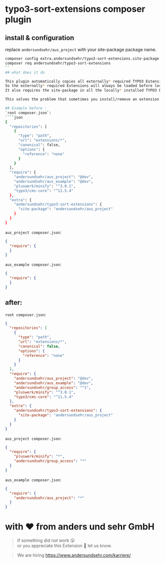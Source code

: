 # typo3-sort-extensions composer plugin

## install & configuration

replace `andersundsehr/aus_project` with your site-package package name.
````sh
composer config extra.andersundsehr/typo3-sort-extensions.site-package andersundsehr/aus_project
composer req andersundsehr/typo3-sort-extensions
``
## what does it do

This plugin automatically copies all externally* required TYPO3 Extensions to the site-package `require` section.  
So the externally* required Extensions will always be loaded before locally* installed TYPO3 Extensions.  
It also requires the site-package in all the locally* installed TYPO3 Extensions, so they are loaded after the site-package and all the externally* required TYPO3 Extensions.  

This solves the problem that sometimes you install/remove an extension and the order changes so that e.g. TCA/Overrides no longer work as before.

## Example before :
`root composer.json`:
````json
{
  "repositories": [
    {
      "type": "path",
      "url": "extensions/*",
      "canonical": false,
      "options": {
        "reference": "none"
      }
    }
  ],
  "require": {
    "andersundsehr/aus_project": "@dev",
    "andersundsehr/aus_example": "@dev",
    "pluswerk/minify": "^3.0.1",
    "typo3/cms-core": "^11.5.4"
  },
  "extra": {
    "andersundsehr/typo3-sort-extensions": {
      "site-package": "andersundsehr/aus_project"
    }
  }
}
````
`aus_project composer.json`:
````json
{
  "require": {
  }
}
````
`aus_example composer.json`:
````json
{
  "require": {
  }
}
````


## after:
`root composer.json`:
````json
{
  "repositories": [
    {
      "type": "path",
      "url": "extensions/*",
      "canonical": false,
      "options": {
        "reference": "none"
      }
    }
  ],
  "require": {
    "andersundsehr/aus_project": "@dev",
    "andersundsehr/aus_example": "@dev",
    "andersundsehr/group_access": "^1",
    "pluswerk/minify": "^3.0.1",
    "typo3/cms-core": "^11.5.4"
  },
  "extra": {
    "andersundsehr/typo3-sort-extensions": {
      "site-package": "andersundsehr/aus_project"
    }
  }
}
````
`aus_project composer.json`:
````json
{
  "require": {
    "pluswerk/minify": "*",
    "andersundsehr/group_access": "*"
  }
}
````
`aus_example composer.json`:
````json
{
  "require": {
    "andersundsehr/aus_project": "*"
  }
}
````

# with ♥️ from anders und sehr GmbH

> If something did not work 😮  
> or you appreciate this Extension 🥰 let us know.

> We are hiring https://www.andersundsehr.com/karriere/

